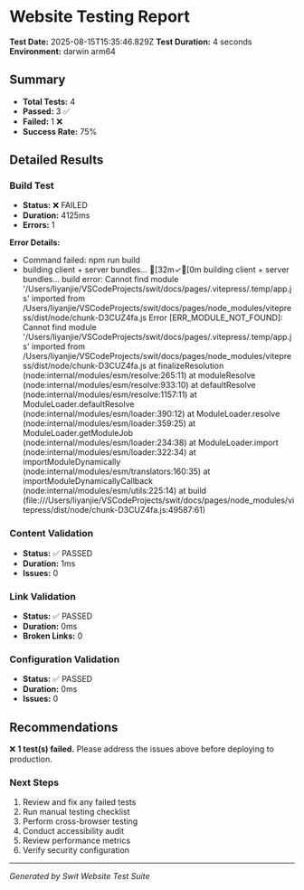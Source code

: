 # Website Testing Report

**Test Date:** 2025-08-15T15:35:46.829Z
**Test Duration:** 4 seconds
**Environment:** darwin arm64

## Summary

- **Total Tests:** 4
- **Passed:** 3 ✅
- **Failed:** 1 ❌
- **Success Rate:** 75%

## Detailed Results

### Build Test
- **Status:** ❌ FAILED
- **Duration:** 4125ms
- **Errors:** 1

**Error Details:**
- Command failed: npm run build
- building client + server bundles...
[32m✓[0m building client + server bundles...
build error:
Cannot find module '/Users/liyanjie/VSCodeProjects/swit/docs/pages/.vitepress/.temp/app.js' imported from /Users/liyanjie/VSCodeProjects/swit/docs/pages/node_modules/vitepress/dist/node/chunk-D3CUZ4fa.js
Error [ERR_MODULE_NOT_FOUND]: Cannot find module '/Users/liyanjie/VSCodeProjects/swit/docs/pages/.vitepress/.temp/app.js' imported from /Users/liyanjie/VSCodeProjects/swit/docs/pages/node_modules/vitepress/dist/node/chunk-D3CUZ4fa.js
    at finalizeResolution (node:internal/modules/esm/resolve:265:11)
    at moduleResolve (node:internal/modules/esm/resolve:933:10)
    at defaultResolve (node:internal/modules/esm/resolve:1157:11)
    at ModuleLoader.defaultResolve (node:internal/modules/esm/loader:390:12)
    at ModuleLoader.resolve (node:internal/modules/esm/loader:359:25)
    at ModuleLoader.getModuleJob (node:internal/modules/esm/loader:234:38)
    at ModuleLoader.import (node:internal/modules/esm/loader:322:34)
    at importModuleDynamically (node:internal/modules/esm/translators:160:35)
    at importModuleDynamicallyCallback (node:internal/modules/esm/utils:225:14)
    at build (file:///Users/liyanjie/VSCodeProjects/swit/docs/pages/node_modules/vitepress/dist/node/chunk-D3CUZ4fa.js:49587:61)


### Content Validation
- **Status:** ✅ PASSED  
- **Duration:** 1ms
- **Issues:** 0



### Link Validation
- **Status:** ✅ PASSED
- **Duration:** 0ms  
- **Broken Links:** 0



### Configuration Validation
- **Status:** ✅ PASSED
- **Duration:** 0ms
- **Issues:** 0



## Recommendations

❌ **1 test(s) failed.** Please address the issues above before deploying to production.

### Next Steps
1. Review and fix any failed tests
2. Run manual testing checklist
3. Perform cross-browser testing
4. Conduct accessibility audit
5. Review performance metrics
6. Verify security configuration

---
*Generated by Swit Website Test Suite*
